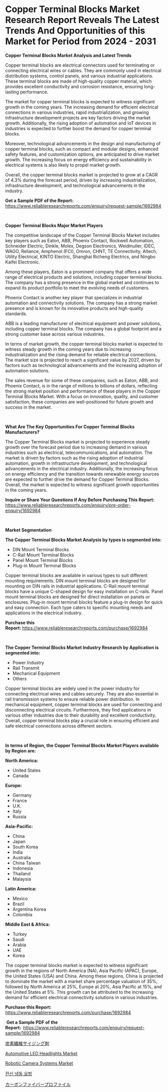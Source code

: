 <p><h1>Copper Terminal Blocks Market Research Report Reveals The Latest Trends And Opportunities of this Market for Period from 2024 - 2031</h1></p><p><strong>Copper Terminal Blocks Market Analysis and Latest Trends</strong></p>
<p><p>Copper terminal blocks are electrical connectors used for terminating or connecting electrical wires or cables. They are commonly used in electrical distribution systems, control panels, and various industrial applications. These terminal blocks are made of high-quality copper material, which provides excellent conductivity and corrosion resistance, ensuring long-lasting performance.</p><p>The market for copper terminal blocks is expected to witness significant growth in the coming years. The increasing demand for efficient electrical connections in various industries, rapid industrialization, and growing infrastructure development projects are key factors driving the market growth. Additionally, the rising adoption of automation and IoT devices in industries is expected to further boost the demand for copper terminal blocks.</p><p>Moreover, technological advancements in the design and manufacturing of copper terminal blocks, such as compact and modular designs, enhanced safety features, and customization options, are anticipated to drive market growth. The increasing focus on energy efficiency and sustainability in electrical systems is also likely to propel market growth.</p><p>Overall, the copper terminal blocks market is projected to grow at a CAGR of 4.3% during the forecast period, driven by increasing industrialization, infrastructure development, and technological advancements in the industry.</p></p>
<p><strong>Get a Sample PDF of the Report:&nbsp;</strong> <a href="https://www.reliableresearchreports.com/enquiry/request-sample/1692984">https://www.reliableresearchreports.com/enquiry/request-sample/1692984</a></p>
<p>&nbsp;</p>
<p><strong>Copper Terminal Blocks Major Market Players</strong></p>
<p><p>The competitive landscape of the Copper Terminal Blocks Market includes key players such as Eaton, ABB, Phoenix Contact, Rockwell Automation, Schneider Electric, Dinkle, Molex, Degson Electronics, Weidmuller, IDEC, WAGO, Reliance, Amphenol (FCI), Omron, CHNT, TE Connectivity, Altech, Utility Electrical, KINTO Electric, Shanghai Richeng Electrics, and Ningbo Kaifei Electronic. </p><p>Among these players, Eaton is a prominent company that offers a wide range of electrical products and solutions, including copper terminal blocks. The company has a strong presence in the global market and continues to expand its product portfolio to meet the evolving needs of customers. </p><p>Phoenix Contact is another key player that specializes in industrial automation and connectivity solutions. The company has a strong market presence and is known for its innovative products and high-quality standards.</p><p>ABB is a leading manufacturer of electrical equipment and power solutions, including copper terminal blocks. The company has a global footprint and a strong customer base across various industries.</p><p>In terms of market growth, the copper terminal blocks market is expected to witness steady growth in the coming years due to increasing industrialization and the rising demand for reliable electrical connections. The market size is projected to reach a significant value by 2027, driven by factors such as technological advancements and the increasing adoption of automation solutions.</p><p>The sales revenue for some of these companies, such as Eaton, ABB, and Phoenix Contact, is in the range of millions to billions of dollars, reflecting the strong market position and performance of these players in the Copper Terminal Blocks Market. With a focus on innovation, quality, and customer satisfaction, these companies are well-positioned for future growth and success in the market.</p></p>
<p>&nbsp;</p>
<p><strong>What Are The Key Opportunities For Copper Terminal Blocks Manufacturers?</strong></p>
<p><p>The Copper Terminal Blocks market is projected to experience steady growth over the forecast period due to increasing demand in various industries such as electrical, telecommunications, and automation. The market is driven by factors such as the rising adoption of industrial automation, growth in infrastructure development, and technological advancements in the electrical industry. Additionally, the increasing focus on energy efficiency and the transition towards renewable energy sources are expected to further drive the demand for Copper Terminal Blocks. Overall, the market is expected to witness significant growth opportunities in the coming years.</p></p>
<p><strong>Inquire or Share Your Questions If Any Before Purchasing This Report:</strong> <a href="https://www.reliableresearchreports.com/enquiry/pre-order-enquiry/1692984">https://www.reliableresearchreports.com/enquiry/pre-order-enquiry/1692984</a></p>
<p>&nbsp;</p>
<p><strong>Market Segmentation</strong></p>
<p><strong>The Copper Terminal Blocks Market Analysis by types is segmented into:</strong></p>
<p><ul><li>DIN Mount Terminal Blocks</li><li>C-Rail Mount Terminal Blocks</li><li>Panel Mount Terminal Blocks</li><li>Plug-in Mount Terminal Blocks</li></ul></p>
<p><p>Copper terminal blocks are available in various types to suit different mounting requirements. DIN mount terminal blocks are designed for mounting on DIN rails in industrial applications. C-Rail mount terminal blocks have a unique C-shaped design for easy installation on C-rails. Panel mount terminal blocks are designed for direct installation on panels or enclosures. Plug-in mount terminal blocks feature a plug-in design for quick and easy connection. Each type caters to specific mounting needs and applications in the electrical industry.</p></p>
<p><strong>Purchase this Report:&nbsp;</strong><a href="https://www.reliableresearchreports.com/purchase/1692984">https://www.reliableresearchreports.com/purchase/1692984</a></p>
<p>&nbsp;</p>
<p><strong>The Copper Terminal Blocks Market Industry Research by Application is segmented into:</strong></p>
<p><ul><li>Power Industry</li><li>Rail Transmit</li><li>Mechanical Equipment</li><li>Others</li></ul></p>
<p><p>Copper terminal blocks are widely used in the power industry for connecting electrical wires and cables securely. They are also essential in rail transmission systems to ensure reliable power distribution. In mechanical equipment, copper terminal blocks are used for connecting and disconnecting electrical circuits. Furthermore, they find applications in various other industries due to their durability and excellent conductivity. Overall, copper terminal blocks play a crucial role in ensuring efficient and safe electrical connections across different sectors.</p></p>
<p>&nbsp;</p>
<p><strong>In terms of Region, the Copper Terminal Blocks Market Players available by Region are:</strong></p>
<p>
    <p> <strong> North America: </strong>
        <ul>
            <li>United States</li>
            <li>Canada</li>
        </ul>
        </p> 
    <p> <strong> Europe: </strong>
        <ul>
            <li>Germany</li>
            <li>France</li>
            <li>U.K.</li>
            <li>Italy</li>
            <li>Russia</li>
        </ul>
        </p> 
    <p> <strong> Asia-Pacific: </strong>
        <ul>
            <li>China</li>
            <li>Japan</li>
            <li>South Korea</li>
            <li>India</li>
            <li>Australia</li>
            <li>China Taiwan</li>
            <li>Indonesia</li>
            <li>Thailand</li>
            <li>Malaysia</li>
        </ul>
        </p> 
    <p> <strong> Latin America: </strong>
        <ul>
            <li>Mexico</li>
            <li>Brazil</li>
            <li>Argentina Korea</li>
            <li>Colombia</li>
        </ul>
        </p> 
    <p> <strong> Middle East & Africa: </strong>
        <ul>
            <li>Turkey</li>
            <li>Saudi</li>
            <li>Arabia</li>
            <li>UAE</li>
            <li>Korea</li>
        </ul>
    </p>
    </p>
<p><p>The copper terminal blocks market is expected to witness significant growth in the regions of North America (NA), Asia Pacific (APAC), Europe, the United States (USA) and China. Among these regions, China is projected to dominate the market with a market share percentage valuation of 35%, followed by North America at 25%, Europe at 20%, Asia Pacific at 15%, and the United States at 5%. This growth can be attributed to the increasing demand for efficient electrical connectivity solutions in various industries.</p></p>
<p><strong>Purchase this Report: </strong><a href="https://www.reliableresearchreports.com/purchase/1692984">https://www.reliableresearchreports.com/purchase/1692984</a></p>
<p>&nbsp;<strong>Get a Sample PDF of the Report:&nbsp;&nbsp;</strong><a href="https://www.reliableresearchreports.com/enquiry/request-sample/1692984">https://www.reliableresearchreports.com/enquiry/request-sample/1692984</a></p>
<p><strong></strong></p>
<p><p><a href="https://github.com/xtkhtofdt934839/Market-Research-Report-List-1/blob/main/261227010478.md">炭素繊維サイジング剤</a></p><p><a href="https://issuu.com/reportprime-2/docs/automotive-led-headlights-market-size-2030.pptx">Automotive LED Headlights Market</a></p><p><a href="https://github.com/ChiragRp1/Market-Research-Report-List-3/blob/main/robotic-camera-systems-market.md">Robotic Camera Systems Market</a></p><p><a href="https://github.com/PercyHagernes9778/Market-Research-Report-List-1/blob/main/55596319692.md">전신 냉동 요법</a></p><p><a href="https://github.com/ddwcuskozol07187/Market-Research-Report-List-1/blob/main/949734510479.md">カーボンファイバープロファイル</a></p></p>